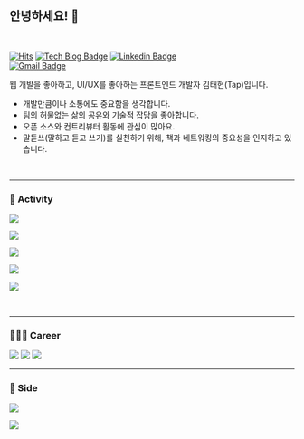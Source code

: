 
<!--![header](https://capsule-render.vercel.app/api?type=rounded&height=200&color=gradient&text=Welcome%20to%20my%20Github!&textBg=false&fontColor=ffffff&fontAlign=50&animation=twinkling) -->

## 안녕하세요! 🫡
<br/>

[![Hits](https://hits.seeyoufarm.com/api/count/incr/badge.svg?url=https%3A%2F%2Fgithub.com%2FTap-Kim%2Fhit-counter&count_bg=%232AD6EF&title_bg=%23191919&icon=&icon_color=%23E7E7E7&title=hits&edge_flat=false)](https://hits.seeyoufarm.com)
[![Tech Blog Badge](http://img.shields.io/badge/-Tech%20blog-black?style=flat-square&logo=bloglovin&link=https://ironist-tapkim.tistory.com/)](https://ironist-tapkim.tistory.com/)
[![Linkedin Badge](https://img.shields.io/badge/-LinkedIn-blue?style=flat-square&logo=Linkedin&logoColor=white&link=https://www.linkedin.com/in/taehyeon-kim-44432bb6/)](https://www.linkedin.com/in/taehyeon-kim-44432bb6/)	
[![Gmail Badge](https://img.shields.io/badge/Gmail-d14836?style=flat-square&logo=Gmail&logoColor=white&link=mailto:rlaxogus0517@gmail.com)](mailto:rlaxogus0517@gmail.com)

웹 개발을 좋아하고, UI/UX를 좋아하는 프론트엔드 개발자 김태현(Tap)입니다.

- 개발만큼이나 소통에도 중요함을 생각합니다.
- 팀의 허물없는 삶의 공유와 기술적 잡담을 좋아합니다.
- 오픈 소스와 컨트리뷰터 활동에 관심이 많아요.
- 말듣쓰(말하고 듣고 쓰기)를 실천하기 위해, 책과 네트워킹의 중요성을 인지하고 있습니다.

<br/>


---

### 👀 Activity

<a href="https://github.com/Korean-FE-Article"><img src='https://img.shields.io/badge/2024.02 ~ ing -📝 FE Article 번역 활동 모임-48BF53'/></a>

<a href="https://zzsza.notion.site/ac5b18a482fb4df497d4e8257ad4d516"><img src='https://img.shields.io/badge/2023.11 ~ ing -✍️ 글또 9기-CC9966'/></a>

<a href="https://github.com/FrontendStudySeoul"><img src='https://img.shields.io/badge/2023.11 ~ 2024.02 -📚 서울 프론트엔드 스터디-FF9900'/></a>

<a href="https://danielkim88.notion.site/GDG-Incheon-Songdo-3d00a1dbf75949cdaf8ce12665c75750"><img src='https://img.shields.io/badge/2023.07 ~ 2023.12 -👀 GDG Songdo/Incheon-99CCFF'/></a>

<a href="https://toss.tech/article/frontend-diving-club"><img src='https://img.shields.io/badge/2023.11 ~ 2023.11 -🤿 프론트엔드 다이빙 클럽-164863'/></a>

<br/>


---


### 👨🏻‍💻 Career

<img src='https://img.shields.io/badge/2022.04 ~ ing -이스트소프트-0000FF'/>  
<img src='https://img.shields.io/badge/2018.05 ~ 2022.04.04 - 더존비즈온-0099FF'/>  
<img src='https://img.shields.io/badge/2012.02 ~ 2018.02 - 동서대학교-FF3333'/>  

<br/>

---

### 👨 Side

<a href="https://github.com/ZIPJUNG"><img src='https://img.shields.io/badge/2022.12 ~ 2023.12 -🎯 사내 스터디 ZIPZUG-CC0066'/></a>

<a href="https://github.com/NAMSAN-MT"><img src='https://img.shields.io/badge/2023.06 ~ 2023.09 -⛰️ Namsan-0000CC'/></a>

<br/>
